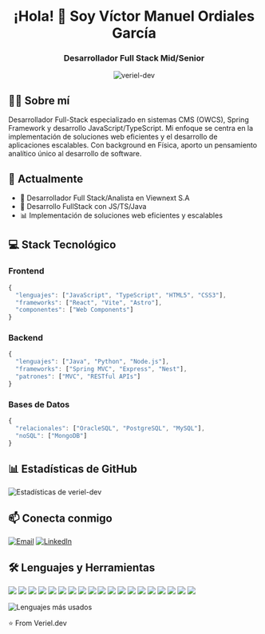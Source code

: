<h1 align="center">¡Hola! 👋 Soy Víctor Manuel Ordiales García</h1>
<h3 align="center">Desarrollador Full Stack Mid/Senior</h3>
<p align="center">
  <img src="https://komarev.com/ghpvc/?username=veriel-dev&label=Visitas%20al%20perfil&color=70a5fd&style=flat" alt="veriel-dev" />
</p>


## 👨‍💻 Sobre mí
Desarrollador Full-Stack especializado en sistemas CMS (OWCS), Spring Framework y desarrollo JavaScript/TypeScript. Mi enfoque se centra en la implementación de soluciones web eficientes y el desarrollo de aplicaciones escalables. Con background en Física, aporto un pensamiento analítico único al desarrollo de software.

## 🔭 Actualmente

- 💼 Desarrollador Full Stack/Analista en Viewnext S.A
- 🚀 Desarrollo FullStack con JS/TS/Java
- 📊 Implementación de soluciones web eficientes y escalables

## 💻 Stack Tecnológico

### Frontend 

```javascript
{
  "lenguajes": ["JavaScript", "TypeScript", "HTML5", "CSS3"],
  "frameworks": ["React", "Vite", "Astro"],
  "componentes": ["Web Components"]
}

```


### Backend

```javascript
{
  "lenguajes": ["Java", "Python", "Node.js"],
  "frameworks": ["Spring MVC", "Express", "Nest"],
  "patrones": ["MVC", "RESTful APIs"]
}

```



### Bases de Datos

```javascript
{
  "relacionales": ["OracleSQL", "PostgreSQL", "MySQL"],
  "noSQL": ["MongoDB"]
}

```

## 📊 Estadísticas de GitHub
<p align="start">
  <img align="start" src="https://github-readme-stats.vercel.app/api?username=veriel-dev&show_icons=true&theme=tokyonight" alt="Estadísticas de veriel-dev" />
</p>


## 📫 Conecta conmigo
<p align="left">
<a href="mailto:vmordiales@gmail.com"><img src="https://img.shields.io/badge/Gmail-D14836?style=for-the-badge&logo=gmail&logoColor=white" alt="Email" /></a>
<a href="https://www.linkedin.com/in/víctor-manuel-ordiales-garcía"><img src="https://img.shields.io/badge/LinkedIn-0077B5?style=for-the-badge&logo=linkedin&logoColor=white" alt="LinkedIn" /></a>
</p>

## 🛠️ Lenguajes y Herramientas
<p align="left">
  <!-- Lenguajes de Programación -->
  <img src="https://img.shields.io/badge/JavaScript-F7DF1E?style=for-the-badge&logo=javascript&logoColor=black" />
  <img src="https://img.shields.io/badge/TypeScript-007ACC?style=for-the-badge&logo=typescript&logoColor=white" />
  <img src="https://img.shields.io/badge/Java-ED8B00?style=for-the-badge&logo=openjdk&logoColor=white" />
  <img src="https://img.shields.io/badge/Python-3776AB?style=for-the-badge&logo=python&logoColor=white" />
  
  <!-- Frameworks Frontend -->
  <img src="https://img.shields.io/badge/React-20232A?style=for-the-badge&logo=react&logoColor=61DAFB" />
  <img src="https://img.shields.io/badge/Next.js-000000?style=for-the-badge&logo=next.js&logoColor=white" />
  <img src="https://img.shields.io/badge/Astro-0C1222?style=for-the-badge&logo=astro&logoColor=white" />
  <img src="https://img.shields.io/badge/Vite-646CFF?style=for-the-badge&logo=vite&logoColor=white" />
  
  <!-- Frameworks Backend -->
  <img src="https://img.shields.io/badge/Node.js-339933?style=for-the-badge&logo=node.js&logoColor=white" />
  <img src="https://img.shields.io/badge/NestJS-E0234E?style=for-the-badge&logo=nestjs&logoColor=white" />
  <img src="https://img.shields.io/badge/Spring-6DB33F?style=for-the-badge&logo=spring&logoColor=white" />
  <img src="https://img.shields.io/badge/Express-000000?style=for-the-badge&logo=express&logoColor=white" />
  
  <!-- Bases de Datos -->
  <img src="https://img.shields.io/badge/MongoDB-47A248?style=for-the-badge&logo=mongodb&logoColor=white" />
  <img src="https://img.shields.io/badge/Oracle-F80000?style=for-the-badge&logo=oracle&logoColor=white" />
  <img src="https://img.shields.io/badge/PostgreSQL-316192?style=for-the-badge&logo=postgresql&logoColor=white" />
  <img src="https://img.shields.io/badge/MySQL-4479A1?style=for-the-badge&logo=mysql&logoColor=white" />
  
  <!-- Herramientas -->
  <img src="https://img.shields.io/badge/Git-F05032?style=for-the-badge&logo=git&logoColor=white" />
  <img src="https://img.shields.io/badge/Docker-2496ED?style=for-the-badge&logo=docker&logoColor=white" />
  <img src="https://img.shields.io/badge/Postman-FF6C37?style=for-the-badge&logo=postman&logoColor=white" />
</p>
<p align="start">
  <img src="https://github-readme-stats.vercel.app/api/top-langs/?username=veriel-dev&layout=compact&theme=tokyonight" alt="Lenguajes más usados" />
</p>

⭐️ From Veriel.dev
